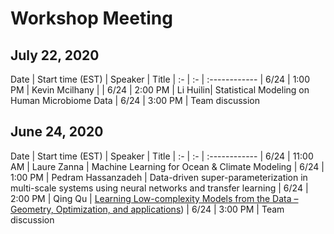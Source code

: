 # Workshop Meeting

## July 22, 2020


Date  | Start time (EST) | Speaker | Title |
 :- | :- | :------------ |
 6/24 |  1:00 PM | Kevin Mcilhany |  |
 6/24 |  2:00 PM | Li Huilin| Statistical Modeling on Human Microbiome Data |
 6/24 |  3:00 PM | Team discussion
 
## June 24, 2020

Date  | Start time (EST) | Speaker | Title |
 :- | :- | :------------ |
 6/24 | 11:00 AM | Laure Zanna  | Machine Learning for Ocean & Climate Modeling |
 6/24 |  1:00 PM | Pedram Hassanzadeh | Data-driven super-parameterization in multi-scale systems using neural networks and transfer learning |
 6/24 |  2:00 PM | Qing Qu | <a href="./Qing_Qu_talk.html" target="_top">Learning Low-complexity Models from the Data – Geometry, Optimization, and applications</a>) |
 6/24 |  3:00 PM | Team discussion

